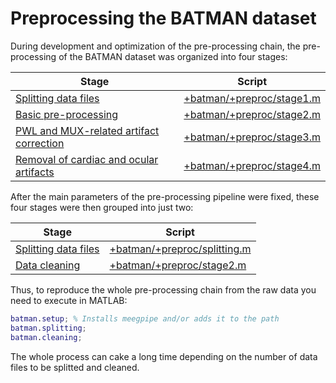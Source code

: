 Preprocessing the BATMAN dataset
======

During development and optimization of the pre-processing chain, the 
pre-processing of the BATMAN dataset was organized into four stages: 

Stage                                             | Script
------------------------------------------------- | -------------
[Splitting data files][stage1]                    | [+batman/+preproc/stage1.m][stage1]
[Basic pre-processing][stage2]                    | [+batman/+preproc/stage2.m][stage2]
[PWL and MUX-related artifact correction][stage3] | [+batman/+preproc/stage3.m][stage3]
[Removal of cardiac and ocular artifacts][stage4] | [+batman/+preproc/stage4.m][stage4]

After the main parameters of the pre-processing pipeline were fixed, these
four stages were then grouped into just two:

Stage                                             | Script
------------------------------------------------- | -------------
[Splitting data files][splitting]                 | [+batman/+preproc/splitting.m][splitting]
[Data cleaning][cleaning]                         | [+batman/+preproc/stage2.m][cleaning]

Thus, to reproduce the whole pre-processing chain from the raw data you 
need to execute in MATLAB:

````matlab
batman.setup; % Installs meegpipe and/or adds it to the path
batman.splitting;
batman.cleaning;
````

The whole process can cake a long time depending on the number of data
 files to be splitted and cleaned. 

[stage1]: ./stage1.md
[stage2]: ./stage2.md
[stage3]: ./stage3.md
[stage4]: ./stage4.md
[splitting]: ./splitting.m
[cleaning]: ./cleaning.m


